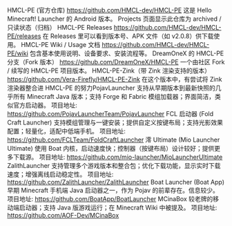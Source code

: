 HMCL-PE (官方仓库)	https://github.com/HMCL-dev/HMCL-PE 	这是 Hello Minecraft! Launcher 的 Android 版本。 Projects 页面显示此仓库为 archived / 只读状态（归档）
HMCL-PE Releases	https://github.com/HMCL-dev/HMCL-PE/releases 	在 Releases 里可以看到版本号、APK 文件（如 v2.0.8）供下载使用。
HMCL-PE Wiki / Usage 文档	https://github.com/HMCL-dev/HMCL-PE/wiki 	包含基本使用说明、设备要求、安装流程等。
DreamOneX 的 HMCL-PE 分支（Fork 版本）	https://github.com/DreamOneX/HMCL-PE 	一个由社区 Fork / 续写的 HMCL-PE 项目版本。
HMCL-PE-Zink（带 Zink 渲染支持的版本）	https://github.com/Vera-Firefly/HMCL-PE-Zink 	在这个版本中，有尝试将 Zink 渲染器整合进 HMCL-PE 的努力PojavLauncher
支持从早期版本到最新快照的几乎所有 Minecraft Java 版本；支持 Forge 和 Fabric 模组加载器；界面简洁，类似官方启动器。
项目地址: https://github.com/PojavLauncherTeam/PojavLauncher
FCL 启动器 (Fold Craft Launcher)
支持模组管理与一键安装；提供自定义按键布局；支持光影效果配置；轻量化，适配中低端手机。
项目地址: https://github.com/FCLTeam/FoldCraftLauncher
澪 Ultimate (Mio Launcher Ultimate)
使用 Boat 内核，启动速度快；控制器（按键布局）设计较好；提供更多下载源。
项目地址: https://github.com/mio-launcher/MioLauncherUltimate
ZalithLauncher
支持管理多个游戏版本和整合包；优化下载功能，显示实时下载速度；增强离线启动稳定性。
项目地址: https://github.com/ZalithLauncher/ZalithLauncher
Boat Launcher (Boat App)
早期 Minecraft 手机端 Java 启动器之一，作为 Pojav 的前辈存在。信息较少。
项目地址: https://github.com/BoatApp/BoatLauncher
MCinaBox
较老牌的移动端启动器；支持 Java 版游戏运行；在 Minecraft Wiki 中被提及。
项目地址: https://github.com/AOF-Dev/MCinaBox